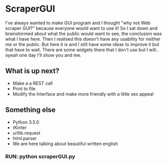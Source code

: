 # ScraperGUI
I've always wanted to make GUI program and I thought "why not Web scraper GUI?" because everyone would want to use it! So I sat down and brainstormed about what the public would want to see, the conclusion was what I have here. Then I realised this doesn't have any usability for neither me or the public. But here it is and I still have some ideas to improve it but that have to wait. There are some widgets there that I don't use but I will.. oyeah one day I'll show you and me.

## What is up next?
* Make a a REST call
* Print to file
* Modify the Interface and make more friendly with a little sex appeal

## Something else
* Python 3.5.0
* tKinter
* urllib.request
* html.parser
* We are here talking about beautiful written english

### RUN: python scraperGUI.py